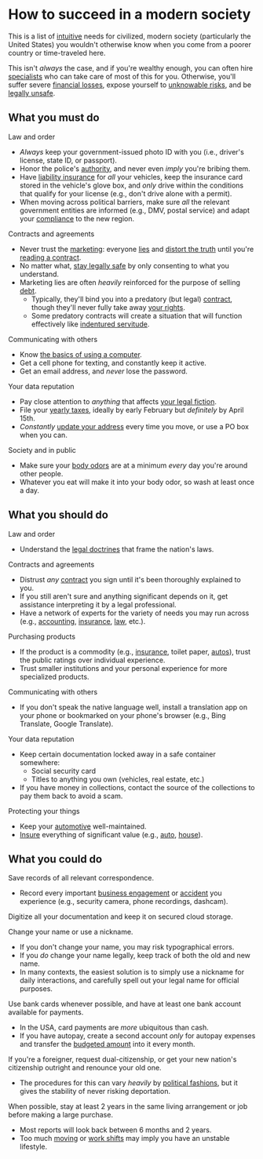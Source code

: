
# How to succeed in a modern society

This is a list of [intuitive](mind-feelings.md) needs for civilized, modern society (particularly the United States) you wouldn't otherwise know when you come from a poorer country or time-traveled here.

This isn't *always* the case, and if you're wealthy enough, you can often hire [specialists](jobs-specialization.md) who can take care of most of this for you. Otherwise, you'll suffer severe [financial losses](money-1_why.md), expose yourself to [unknowable risks](safety-riskmgmt.md), and be [legally unsafe](legal-safety.md).

## What you must do

Law and order

- *Always* keep your government-issued photo ID with you (i.e., driver's license, state ID, or passport).
- Honor the police's [authority](legal-safety.md), and never even *imply* you're bribing them.
- Have [liability insurance](money-insurance.md) for *all* your vehicles, keep the insurance card stored in the vehicle's glove box, and *only* drive within the conditions that qualify for your license (e.g., don't drive alone with a permit).
- When moving across political barriers, make sure *all* the relevant government entities are informed (e.g., DMV, postal service) and adapt your [compliance](legal-safety.md) to the new region.

Contracts and agreements

- Never trust the [marketing](marketing.md): everyone [lies](people-lying.md) and [distort the truth](people-image-distortion.md) until you're [reading a contract](people-contracts.md).
- No matter what, [stay legally safe](legal-safety.md) by only consenting to what you understand.
- Marketing lies are often *heavily* reinforced for the purpose of selling [debt](money-2_debt.md).
  - Typically, they'll bind you into a predatory (but legal) [contract](people-contracts.md), though they'll never fully take away [your rights](people-boundaries-why.md).
  - Some predatory contracts will create a situation that will function effectively like [indentured servitude](slavery.md).

Communicating with others

- Know [the basics of using a computer](computers.md).
- Get a cell phone for texting, and constantly keep it active.
- Get an email address, and *never* lose the password.

Your data reputation

- Pay close attention to *anything* that affects [your legal fiction](people-image-modern.md).
- File your [yearly taxes](money-accounting.md), ideally by early February but *definitely* by April 15th.
- *Constantly* [update your address](home-moving.md) every time you move, or use a PO box when you can.

Society and in public

- Make sure your [body odors](people-image.md) are at a minimum *every* day you're around other people.
- Whatever you eat will make it into your body odor, so wash at least once a day.

## What you should do

Law and order

- Understand the [legal doctrines](legal-doctrines.md) that frame the nation's laws.

Contracts and agreements

- Distrust *any* [contract](people-contracts.md) you sign until it's been thoroughly explained to you.
- If you still aren't sure and anything significant depends on it, get assistance interpreting it by a legal professional.
- Have a network of experts for the variety of needs you may run across (e.g., [accounting](money-accounting.md), [insurance](money-insurance.md), [law](people-contracts.md), etc.).

Purchasing products

- If the product is a commodity (e.g., [insurance](money-insurance.md), toilet paper, [autos](autos.md)), trust the public ratings over individual experience.
- Trust smaller institutions and your personal experience for more specialized products.

Communicating with others

- If you don't speak the native language well, install a translation app on your phone or bookmarked on your phone's browser (e.g., Bing Translate, Google Translate).

Your data reputation

- Keep certain documentation locked away in a safe container somewhere:
  - Social security card
  - Titles to anything you own (vehicles, real estate, etc.)
- If you have money in collections, contact the source of the collections to pay them back to avoid a scam.

Protecting your things

- Keep your [automotive](autos.md) well-maintained.
- [Insure](money-insurance.md) everything of significant value (e.g., [auto](autos.md), [house](home-buy.md)).

## What you could do

Save records of all relevant correspondence.

- Record every important [business engagement](people-contracts.md) or [accident](safety-accidents.md) you experience (e.g., security camera, phone recordings, dashcam).

Digitize all your documentation and keep it on secured cloud storage.

Change your name or use a nickname.

- If you don't change your name, you may risk typographical errors.
- If you *do* change your name legally, keep track of both the old and new name.
- In many contexts, the easiest solution is to simply use a nickname for daily interactions, and carefully spell out your legal name for official purposes.

Use bank cards whenever possible, and have at least one bank account available for payments.

- In the USA, card payments are *more* ubiquitous than cash.
- If you have autopay, create a second account *only* for autopay expenses and transfer the [budgeted amount](money-3_budget.md) into it every month.

If you're a foreigner, request dual-citizenship, or get your new nation's citizenship outright and renounce your old one.

- The procedures for this can vary *heavily* by [political fashions](politics-systems.md), but it gives the stability of never risking deportation.

When possible, stay at least 2 years in the same living arrangement or job before making a large purchase.

- Most reports will look back between 6 months and 2 years.
- Too much [moving](home-moving.md) or [work shifts](jobs-1_why.md) may imply you have an unstable lifestyle.
